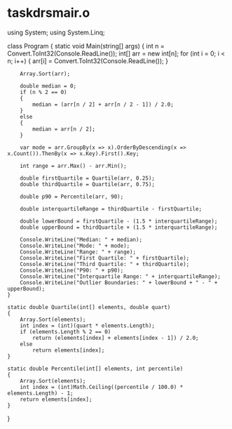 # taskdrsmair.o
using System;
using System.Linq;

class Program
{
    static void Main(string[] args)
    {
        int n = Convert.ToInt32(Console.ReadLine());
        int[] arr = new int[n];
        for (int i = 0; i < n; i++)
        {
            arr[i] = Convert.ToInt32(Console.ReadLine());
        }

        Array.Sort(arr);

        double median = 0;
        if (n % 2 == 0)
        {
            median = (arr[n / 2] + arr[n / 2 - 1]) / 2.0;
        }
        else
        {
            median = arr[n / 2];
        }

        var mode = arr.GroupBy(x => x).OrderByDescending(x => x.Count()).ThenBy(x => x.Key).First().Key;

        int range = arr.Max() - arr.Min();

        double firstQuartile = Quartile(arr, 0.25);
        double thirdQuartile = Quartile(arr, 0.75);

        double p90 = Percentile(arr, 90);

        double interquartileRange = thirdQuartile - firstQuartile;

        double lowerBound = firstQuartile - (1.5 * interquartileRange);
        double upperBound = thirdQuartile + (1.5 * interquartileRange);

        Console.WriteLine("Median: " + median);
        Console.WriteLine("Mode: " + mode);
        Console.WriteLine("Range: " + range);
        Console.WriteLine("First Quartile: " + firstQuartile);
        Console.WriteLine("Third Quartile: " + thirdQuartile);
        Console.WriteLine("P90: " + p90);
        Console.WriteLine("Interquartile Range: " + interquartileRange);
        Console.WriteLine("Outlier Boundaries: " + lowerBound + " - " + upperBound);
    }

    static double Quartile(int[] elements, double quart)
    {
        Array.Sort(elements);
        int index = (int)(quart * elements.Length);
        if (elements.Length % 2 == 0)
            return (elements[index] + elements[index - 1]) / 2.0;
        else
            return elements[index];
    }

    static double Percentile(int[] elements, int percentile)
    {
        Array.Sort(elements);
        int index = (int)Math.Ceiling((percentile / 100.0) * elements.Length) - 1;
        return elements[index];
    }
}
```
